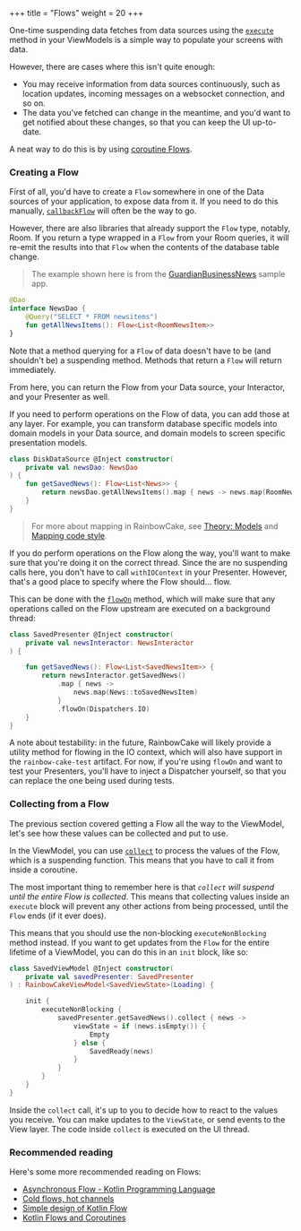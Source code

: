 +++
title = "Flows"
weight = 20
+++

One-time suspending data fetches from data sources using the [`execute`](/features/viewmodel-execute/) method in your ViewModels is a simple way to populate your screens with data.

However, there are cases where this isn't quite enough:
 
- You may receive information from data sources continuously, such as location updates, incoming messages on a websocket connection, and so on.
- The data you've fetched can change in the meantime, and you'd want to get notified about these changes, so that you can keep the UI up-to-date.

A neat way to do this is by using [coroutine Flows](https://kotlin.github.io/kotlinx.coroutines/kotlinx-coroutines-core/kotlinx.coroutines.flow/-flow/).

### Creating a Flow

First of all, you'd have to create a `Flow` somewhere in one of the Data sources of your application, to expose data from it. If you need to do this manually, [`callbackFlow`](https://kotlin.github.io/kotlinx.coroutines/kotlinx-coroutines-core/kotlinx.coroutines.flow/callback-flow.html) will often be the way to go.

However, there are also libraries that already support the `Flow` type, notably, Room. If you return a type wrapped in a `Flow` from your Room queries, it will re-emit the results into that `Flow` when the contents of the database table change.

>The example shown here is from the [GuardianBusinessNews](https://github.com/rainbowcake/guardian-demo) sample app.

```kotlin
@Dao
interface NewsDao {
    @Query("SELECT * FROM newsitems")
    fun getAllNewsItems(): Flow<List<RoomNewsItem>>
}
```

Note that a method querying for a `Flow` of data doesn't have to be (and shouldn't be) a suspending method. Methods that return a `Flow` will return immediately.

From here, you can return the Flow from your Data source, your Interactor, and your Presenter as well.

If you need to perform operations on the Flow of data, you can add those at any layer. For example, you can transform database specific models into domain models in your Data source, and domain models to screen specific presentation models.

```kotlin
class DiskDataSource @Inject constructor(
    private val newsDao: NewsDao
) {
    fun getSavedNews(): Flow<List<News>> {
        return newsDao.getAllNewsItems().map { news -> news.map(RoomNewsItem::toNews) }
    }
}
```

>For more about mapping in RainbowCake, see [Theory: Models](/getting-started/tutorial/theory-models/) and [Mapping code style](/best-practices/mapping-code-style/).

If you do perform operations on the Flow along the way, you'll want to make sure that you're doing it on the correct thread. Since the are no suspending calls here, you don't have to call `withIOContext` in your Presenter. However, that's a good place to specify where the Flow should... flow.
 
This can be done with the [`flowOn`](https://kotlin.github.io/kotlinx.coroutines/kotlinx-coroutines-core/kotlinx.coroutines.flow/flow-on.html) method, which will make sure that any operations called on the Flow upstream are executed on a background thread:

```kotlin
class SavedPresenter @Inject constructor(
    private val newsInteractor: NewsInteractor
) {

    fun getSavedNews(): Flow<List<SavedNewsItem>> {
        return newsInteractor.getSavedNews()
            .map { news ->
                news.map(News::toSavedNewsItem)
            }
            .flowOn(Dispatchers.IO)
    }
}
```

A note about testability: in the future, RainbowCake will likely provide a utility method for flowing in the IO context, which will also have support in the `rainbow-cake-test` artifact. For now, if you're using `flowOn` and want to test your Presenters, you'll have to inject a Dispatcher yourself, so that you can replace the one being used during tests.

### Collecting from a Flow

The previous section covered getting a Flow all the way to the ViewModel, let's see how these values can be collected and put to use.

In the ViewModel, you can use [`collect`](https://kotlin.github.io/kotlinx.coroutines/kotlinx-coroutines-core/kotlinx.coroutines.flow/collect.html) to process the values of the Flow, which is a suspending function. This means that you have to call it from inside a coroutine.

The most important thing to remember here is that *`collect` will suspend until the entire Flow is collected*. This means that collecting values inside an `execute` block will prevent any other actions from being processed, until the `Flow` ends (if it ever does).

This means that you should use the non-blocking `executeNonBlocking` method instead. If you want to get updates from the `Flow` for the entire lifetime of a ViewModel, you can do this in an `init` block, like so:

```kotlin
class SavedViewModel @Inject constructor(
    private val savedPresenter: SavedPresenter
) : RainbowCakeViewModel<SavedViewState>(Loading) {

    init {
        executeNonBlocking {
            savedPresenter.getSavedNews().collect { news ->
                viewState = if (news.isEmpty()) {
                    Empty
                } else {
                    SavedReady(news)
                }
            }
        }
    }
}
```

Inside the `collect` call, it's up to you to decide how to react to the values you receive. You can make updates to the `ViewState`, or send events to the View layer. The code inside `collect` is executed on the UI thread.

### Recommended reading

Here's some more recommended reading on Flows:

- [Asynchronous Flow - Kotlin Programming Language](https://kotlinlang.org/docs/reference/coroutines/flow.html)
- [Cold flows, hot channels](https://medium.com/@elizarov/cold-flows-hot-channels-d74769805f9)
- [Simple design of Kotlin Flow](https://medium.com/@elizarov/simple-design-of-kotlin-flow-4725e7398c4c)
- [Kotlin Flows and Coroutines](https://medium.com/@elizarov/kotlin-flows-and-coroutines-256260fb3bdb)
